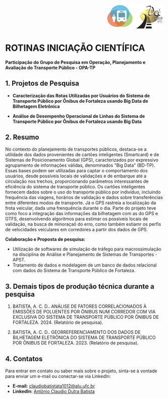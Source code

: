 <div align="right">
    <img src="https://github.com/claudiobatista005/ROTINAS_INICIACAO_CIENTIFICA/blob/a12f74e66bbd9763416701bb15634036a66122ce/opa.jpg" alt="Descrição da Primeira Imagem" width="90" height="80">
    <img src="https://github.com/claudiobatista005/ROTINAS_INICIACAO_CIENTIFICA/blob/69b9fd39a2769200cff85539b9eec62ed2f817cc/ufc_det.jpg" alt="Descrição da Segunda Imagem" width="90" height="80">
</div>

# ROTINAS INICIAÇÃO CIENTÍFICA
#### Participação do Grupo de Pesquisa em Operação, Planejamento e Avaliação do Transporte Público - OPA-TP

## 1. Projetos de Pesquisa

- **Caracterização das Rotas Utilizadas por Usuários do Sistema de Transporte Público por Ônibus de Fortaleza usando Big Data de Bilhetagem Eletrônica**
  
- **Análise de Desempenho Operacional de Linhas do Sistema de Transporte Público por Ônibus de Fortaleza usando Big Data**

## 2. Resumo

No contexto do planejamento de transportes públicos, destaca-se a utilidade dos dados provenientes de cartões inteligentes (Smartcard) e de Sistemas de Posicionamento Global (GPS), caracterizados por expressivo agrupamento de informações válidas, denominados "Big Data" (BD-TP).
Essas bases podem ser utilizadas para captar o comportamento dos usuários, desde possíveis locais de validações e de embarque até a circulação nos trechos, proporcionando parâmetros interessantes de eficiência do sistema de transporte público.
Os cartões inteligentes fornecem dados sobre o uso do transporte público por indivíduo, incluindo frequência das viagens, horários de validação e dados sobre transferências entre diferentes modos de transporte. Já o GPS rastreia a localização da frota veícular, dada uma frenquência durante o dia.
Parte do projeto teve como foco a integração das informações da bilhetagem com as do GPS e GTFS, desenvolvendo algoritmos para estimar os possiveis locais de validação, na busca de minoraçaõ do erro, como também estiamr os perfis de velocidades veiculares em corredores a partir dos dados de GPS.

**Colaboração e Proposta de pesquisa:**
- Utilização de softwares de simulação de tráfego para macrossimulação na disciplina de Análise e Planejamento de Sistemas de Transportes - APST.
- Tratamento de dados e modelagem de um banco de dados relacional com dados do Sistema de Transporte Público de Fortaleza.

## 3. Demais tipos de produção técnica durante a pesquisa

1. BATISTA, A. C. D.. ANÁLISE DE FATORES CORRELACIONADOS À EMISSÕES DE POLUENTES POR ÔNIBUS NUM CORREDOR COM VIA EXCLUSIVA DO SISTEMA DE TRANSPORTE PÚBLICO POR ÔNIBUS DE FORTALEZA. 2024. (Relatório de pesquisa).

2. BATISTA, A. C. D.. GEORREFERENCIAMENTO DOS DADOS DE BILHETAGEM ELETRÔNICA DO SISTEMA DE TRANSPORTE PÚBLICO POR ÔNIBUS DE FORTALEZA. 2023. (Relatório de pesquisa).


## 4. Contatos

Para entrar em contato ou saber mais sobre o projeto, sinta-se à vontade para enviar um e-mail ou conectar-se via LinkedIn:

- **E-mail:** [claudiobatistata1012@alu.ufc.br](mailto:claudiobatistata1012@alu.ufc.br)
- **LinkedIn:** [Antônio Claudio Dutra Batista](https://www.linkedin.com/in/ant%C3%B4nio-claudio-dutra-batista-11a01224a/)
